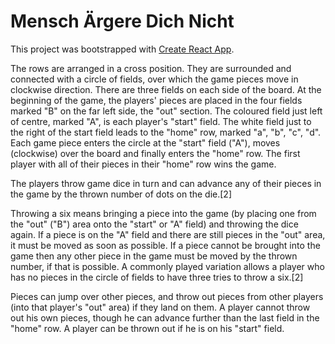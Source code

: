 # Mensch Ärgere Dich Nicht

This project was bootstrapped with [Create React App](https://github.com/facebook/create-react-app).

The rows are arranged in a cross position. They are surrounded and connected with a circle of fields, over which the game pieces move in clockwise direction. There are three fields on each side of the board. At the beginning of the game, the players' pieces are placed in the four fields marked "B" on the far left side, the "out" section. The coloured field just left of centre, marked "A", is each player's "start" field. The white field just to the right of the start field leads to the "home" row, marked "a", "b", "c", "d". Each game piece enters the circle at the "start" field ("A"), moves (clockwise) over the board and finally enters the "home" row. The first player with all of their pieces in their "home" row wins the game.

The players throw game dice in turn and can advance any of their pieces in the game by the thrown number of dots on the die.[2]

Throwing a six means bringing a piece into the game (by placing one from the "out" ("B") area onto the "start" or "A" field) and throwing the dice again. If a piece is on the "A" field and there are still pieces in the "out" area, it must be moved as soon as possible. If a piece cannot be brought into the game then any other piece in the game must be moved by the thrown number, if that is possible. A commonly played variation allows a player who has no pieces in the circle of fields to have three tries to throw a six.[2]

Pieces can jump over other pieces, and throw out pieces from other players (into that player's "out" area) if they land on them. A player cannot throw out his own pieces, though he can advance further than the last field in the "home" row. A player can be thrown out if he is on his "start" field. 
